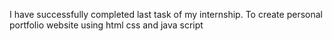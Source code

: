 I have successfully completed last task of my internship. To create personal portfolio website using html css and java script
